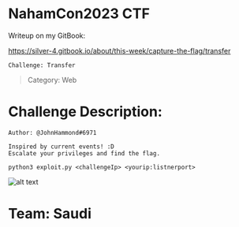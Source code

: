 # NahamCon2023 CTF

Writeup on my GitBook:

https://silver-4.gitbook.io/about/this-week/capture-the-flag/transfer



```Challenge: Transfer```
> Category: Web


# Challenge Description:
```
Author: @JohnHammond#6971

Inspired by current events! :D
Escalate your privileges and find the flag.
```

``` 
python3 exploit.py <challengeIp> <yourip:listnerport>
```

![alt text](https://github.com/iiSiLvEr/NahamCon2023_web_transfer/blob/main/poc.png)


# Team: Saudi
